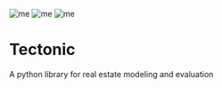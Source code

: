 ![me](https://img.shields.io/pypi/v/pytectonic?style=flat-square)
![me](https://img.shields.io/github/license/gregyjames/tectonic?style=flat-square)
![me](https://img.shields.io/pypi/v/pytectonic?style=flat-square)

# Tectonic
A python library for real estate modeling and evaluation
